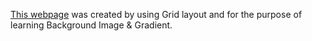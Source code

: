 [This webpage](https://0xtaf.github.io/css-apple/) was created by using Grid layout and for the purpose of learning Background Image & Gradient. 
